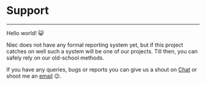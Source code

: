 # Support

---

Hello world! :smiley_cat:

Niec does not have any formal reporting system yet, but if this project catches on well such a system will be one of our projects. Till then, you can safely rely on our old-school methods.

If you have any queries, bugs or reports you can give us a shout on [Chat](http://irc.cryf.in) or shoot me an [email](mailto:unknown7bolt@gmail.com) :wink:.